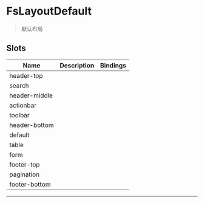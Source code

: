 # FsLayoutDefault

> 默认布局

## Slots

| Name          | Description | Bindings |
| ------------- | ----------- | -------- |
| header-top    |             |          |
| search        |             |          |
| header-middle |             |          |
| actionbar     |             |          |
| toolbar       |             |          |
| header-bottom |             |          |
| default       |             |          |
| table         |             |          |
| form          |             |          |
| footer-top    |             |          |
| pagination    |             |          |
| footer-bottom |             |          |

---
